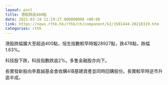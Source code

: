 ```yaml
---
layout: post
title: 港股跌逾400點
date: 2021-03-19 11:19:27.000000000 +08:00
link: https://news.rthk.hk/rthk/ch/component/k2/1581444-20210319.htm
categories: rthk
---
```


港股跌幅擴大至超過400點，恒生指數較早時報28927點，跌478點，跌幅1.63%。

科技股下跌，科技指數跌逾2%。多隻金融股亦向下。

長實發新股向李嘉誠基金會收購4項基建資產並同時回購股份。長實較早時逆市升逾半成。
